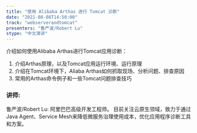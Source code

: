 ```yaml
---
title: "使用 Alibaba Arthas 进行 Tomcat 诊断"
date: "2021-08-08T14:50:00" 
track: "webserverandtomcat"
presenters: "鲁严波/Robert Lu"
stype: "中文演讲"
---
```

介绍如何使用Alibaba Arthas进行Tomcat应用诊断：
 1. 介绍Arthas原理，以及Tomcat应用运行环境、运行原理
 2. 介绍在Tomcat环境下，Aliaba Arthas如何抓取现场、分析问题、排查原因
 3. 常用的Arthas命令例子和一些Tomcat问题排查技巧
 ### 讲师: 
 鲁严波/Robert Lu: 阿里巴巴高级开发工程师。
目前关注云原生领域，致力于通过Java Agent、Service Mesh来降低微服务治理使用成本，优化应用程序诊断工具和方案。